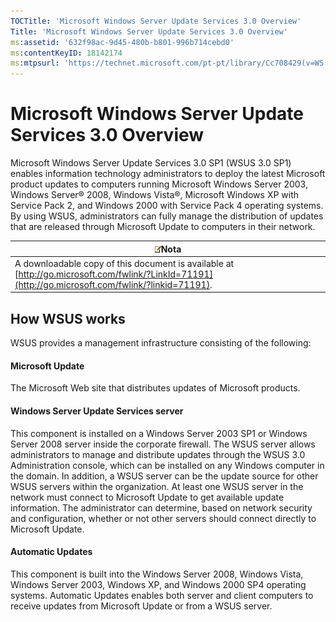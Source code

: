 ```yaml
---
TOCTitle: 'Microsoft Windows Server Update Services 3.0 Overview'
Title: 'Microsoft Windows Server Update Services 3.0 Overview'
ms:assetid: '632f98ac-9d45-480b-b801-996b714cebd0'
ms:contentKeyID: 18142174
ms:mtpsurl: 'https://technet.microsoft.com/pt-pt/library/Cc708429(v=WS.10)'
---
```


Microsoft Windows Server Update Services 3.0 Overview
=====================================================

Microsoft Windows Server Update Services 3.0 SP1 (WSUS 3.0 SP1) enables information technology administrators to deploy the latest Microsoft product updates to computers running Microsoft Windows Server 2003, Windows Server® 2008, Windows Vista®, Microsoft Windows XP with Service Pack 2, and Windows 2000 with Service Pack 4 operating systems. By using WSUS, administrators can fully manage the distribution of updates that are released through Microsoft Update to computers in their network.

| ![](images/Cc708429.note(WS.10).gif)Nota                                                                              |
|----------------------------------------------------------------------------------------------------------------------------------------------------|
| A downloadable copy of this document is available at [http://go.microsoft.com/fwlink/?LinkId=71191](http://go.microsoft.com/fwlink/?linkid=71191). |

How WSUS works
--------------

WSUS provides a management infrastructure consisting of the following:

#### Microsoft Update

The Microsoft Web site that distributes updates of Microsoft products.

#### Windows Server Update Services server

This component is installed on a Windows Server 2003 SP1 or Windows Server 2008 server inside the corporate firewall. The WSUS server allows administrators to manage and distribute updates through the WSUS 3.0 Administration console, which can be installed on any Windows computer in the domain. In addition, a WSUS server can be the update source for other WSUS servers within the organization. At least one WSUS server in the network must connect to Microsoft Update to get available update information. The administrator can determine, based on network security and configuration, whether or not other servers should connect directly to Microsoft Update.

#### Automatic Updates

This component is built into the Windows Server 2008, Windows Vista, Windows Server 2003, Windows XP, and Windows 2000 SP4 operating systems. Automatic Updates enables both server and client computers to receive updates from Microsoft Update or from a WSUS server.
